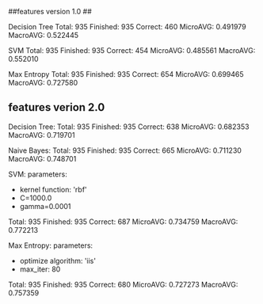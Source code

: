 
##features version 1.0 ##

Decision Tree
Total: 935    Finished: 935    Correct: 460    MicroAVG: 0.491979    MacroAVG: 0.522445

SVM
Total: 935    Finished: 935    Correct: 454    MicroAVG: 0.485561    MacroAVG: 0.552010

Max Entropy
Total: 935    Finished: 935    Correct: 654    MicroAVG: 0.699465    MacroAVG: 0.727580



## features verion 2.0 ##

Decision Tree:
Total: 935    Finished: 935    Correct: 638    MicroAVG: 0.682353    MacroAVG: 0.719701

Naive Bayes:
Total: 935    Finished: 935    Correct: 665    MicroAVG: 0.711230    MacroAVG: 0.748701

SVM:
parameters:
- kernel function: 'rbf'
- C=1000.0
- gamma=0.0001

Total: 935    Finished: 935    Correct: 687    MicroAVG: 0.734759    MacroAVG: 0.772213

Max Entropy:
parameters:
- optimize algorithm: 'iis'
- max_iter: 80

Total: 935    Finished: 935    Correct: 680    MicroAVG: 0.727273    MacroAVG: 0.757359
